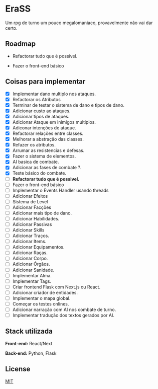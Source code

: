# EraSS

Um rpg de turno um pouco megalomaniaco, provavelmente não vai dar certo.

## Roadmap

- Refactorar tudo que é possivel.

- Fazer o front-end básico

## Coisas para implementar
- [x] Implementar dano multiplo nos ataques.
- [x] Refactorar os Atributos
- [x] Terminar de testar o sistema de dano e tipos de dano.
- [x] Adicionar custo ao ataques.
- [x] Adicionar tipos de ataques.
- [x] Adicionar Ataque em inimigos multiplos.
- [x] Adiconar intenções de ataque.
- [x] Refactorar relações entre classes.
- [x] Melhorar a abstração das classes.
- [x] Refazer os atributos.
- [x] Arrumar as resistencias e defesas.
- [x] Fazer o sistema de elementos.
- [x] AI basica de combate.
- [x] Adicionar as fases de combate ?.
- [x] Teste básico do combate.
- [ ] **Refactorar tudo que é possivel.**
- [ ] Fazer o front-end básico
- [ ] Implementar o Events Handler usando threads
- [ ] Adicionar Efeitos
- [ ] Sistema de Level
- [ ] Adicionar Facções
- [ ] Adicionar mais tipo de dano.
- [ ] Adicionar Habilidades.
- [ ] Adicionar Passivas
- [ ] Adicionar Skills
- [ ] Adicionar Traços.
- [ ] Adicionar Items.
- [ ] Adicionar Equipamentos.
- [ ] Adicionar Raças.
- [ ] Adicionar Corpo.
- [ ] Adicionar Órgãos.
- [ ] Adicionar Sanidade.
- [ ] Implementar Alma.
- [ ] Implementar Tags.
- [ ] Criar frontend Flask com Next.js ou React.
- [ ] Adicionar criador de entidades.
- [ ] Implementar o mapa global.
- [ ] Começar os testes onlines.
- [ ] Adicionar narração com AI nos combate de turno.
- [ ] Implementar tradução dos textos gerados por AI.

## Stack utilizada

**Front-end:** React/Next

**Back-end:** Python, Flask


## License

[MIT](https://choosealicense.com/licenses/mit/)
